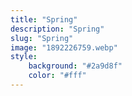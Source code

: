```yaml
---
title: "Spring"
description: "Spring"
slug: "Spring"
image: "1892226759.webp"
style:
    background: "#2a9d8f"
    color: "#fff"
---
```

